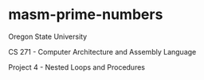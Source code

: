 # masm-prime-numbers

Oregon State University

CS 271 - Computer Architecture and Assembly Language

Project 4 - Nested Loops and Procedures
